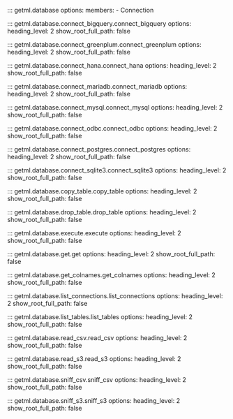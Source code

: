 ::: getml.database
    options:
      members:
        - Connection

::: getml.database.connect_bigquery.connect_bigquery
    options:
      heading_level: 2
      show_root_full_path: false

::: getml.database.connect_greenplum.connect_greenplum
    options:
      heading_level: 2
      show_root_full_path: false

::: getml.database.connect_hana.connect_hana
    options:
      heading_level: 2
      show_root_full_path: false

::: getml.database.connect_mariadb.connect_mariadb
    options:
      heading_level: 2
      show_root_full_path: false

::: getml.database.connect_mysql.connect_mysql
    options:
      heading_level: 2
      show_root_full_path: false

::: getml.database.connect_odbc.connect_odbc
    options:
      heading_level: 2
      show_root_full_path: false

::: getml.database.connect_postgres.connect_postgres
    options:
      heading_level: 2
      show_root_full_path: false

::: getml.database.connect_sqlite3.connect_sqlite3
    options:
      heading_level: 2
      show_root_full_path: false


::: getml.database.copy_table.copy_table
    options:
      heading_level: 2
      show_root_full_path: false

::: getml.database.drop_table.drop_table
    options:
      heading_level: 2
      show_root_full_path: false

::: getml.database.execute.execute
    options:
      heading_level: 2
      show_root_full_path: false

::: getml.database.get.get
    options:
      heading_level: 2
      show_root_full_path: false

::: getml.database.get_colnames.get_colnames
    options:
      heading_level: 2
      show_root_full_path: false

::: getml.database.list_connections.list_connections
    options:
      heading_level: 2
      show_root_full_path: false

::: getml.database.list_tables.list_tables
    options:
      heading_level: 2
      show_root_full_path: false

::: getml.database.read_csv.read_csv
    options:
      heading_level: 2
      show_root_full_path: false

::: getml.database.read_s3.read_s3
    options:
      heading_level: 2
      show_root_full_path: false

::: getml.database.sniff_csv.sniff_csv
    options:
      heading_level: 2
      show_root_full_path: false

::: getml.database.sniff_s3.sniff_s3
    options:
      heading_level: 2
      show_root_full_path: false
